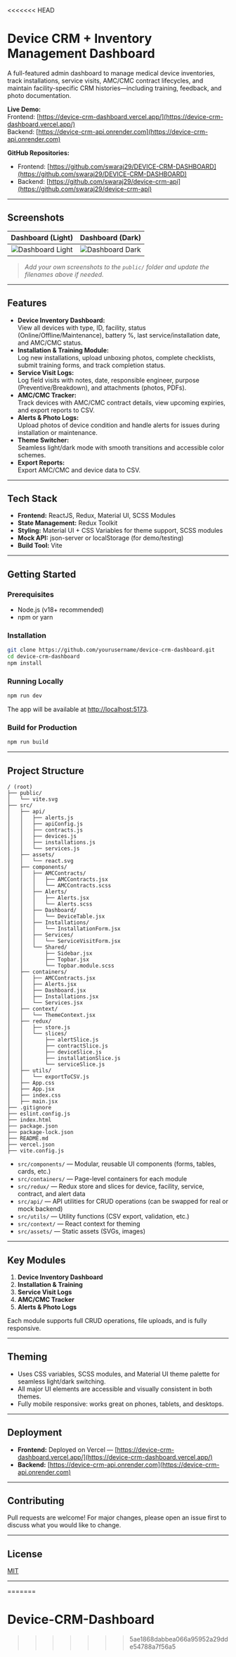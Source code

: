 <<<<<<< HEAD
# Device CRM + Inventory Management Dashboard

A full-featured admin dashboard to manage medical device inventories, track installations, service visits, AMC/CMC contract lifecycles, and maintain facility-specific CRM histories—including training, feedback, and photo documentation.

**Live Demo:**  
Frontend: [https://device-crm-dashboard.vercel.app/](https://device-crm-dashboard.vercel.app/)  
Backend: [https://device-crm-api.onrender.com](https://device-crm-api.onrender.com)

**GitHub Repositories:**  
- Frontend: [https://github.com/swaraj29/DEVICE-CRM-DASHBOARD](https://github.com/swaraj29/DEVICE-CRM-DASHBOARD)  
- Backend: [https://github.com/swaraj29/device-crm-api](https://github.com/swaraj29/device-crm-api)

---

## Screenshots

| Dashboard (Light) | Dashboard (Dark) |
|:----------------:|:----------------:|
| ![Dashboard Light](./public/screenshot-light.png) | ![Dashboard Dark](./public/screenshot-dark.png) |

> _Add your own screenshots to the `public/` folder and update the filenames above if needed._

---

## Features

- **Device Inventory Dashboard:**  
  View all devices with type, ID, facility, status (Online/Offline/Maintenance), battery %, last service/installation date, and AMC/CMC status.
- **Installation & Training Module:**  
  Log new installations, upload unboxing photos, complete checklists, submit training forms, and track completion status.
- **Service Visit Logs:**  
  Log field visits with notes, date, responsible engineer, purpose (Preventive/Breakdown), and attachments (photos, PDFs).
- **AMC/CMC Tracker:**  
  Track devices with AMC/CMC contract details, view upcoming expiries, and export reports to CSV.
- **Alerts & Photo Logs:**  
  Upload photos of device condition and handle alerts for issues during installation or maintenance.
- **Theme Switcher:**  
  Seamless light/dark mode with smooth transitions and accessible color schemes.
- **Export Reports:**  
  Export AMC/CMC and device data to CSV.

---

## Tech Stack

- **Frontend:** ReactJS, Redux, Material UI, SCSS Modules
- **State Management:** Redux Toolkit
- **Styling:** Material UI + CSS Variables for theme support, SCSS modules
- **Mock API:** json-server or localStorage (for demo/testing)
- **Build Tool:** Vite

---

## Getting Started

### Prerequisites
- Node.js (v18+ recommended)
- npm or yarn

### Installation
```bash
git clone https://github.com/yourusername/device-crm-dashboard.git
cd device-crm-dashboard
npm install
```

### Running Locally
```bash
npm run dev
```
The app will be available at [http://localhost:5173](http://localhost:5173).

### Build for Production
```bash
npm run build
```

---

## Project Structure

```
/ (root)
├── public/
│   └── vite.svg
├── src/
│   ├── api/
│   │   ├── alerts.js
│   │   ├── apiConfig.js
│   │   ├── contracts.js
│   │   ├── devices.js
│   │   ├── installations.js
│   │   └── services.js
│   ├── assets/
│   │   └── react.svg
│   ├── components/
│   │   ├── AMCContracts/
│   │   │   ├── AMCContracts.jsx
│   │   │   └── AMCContracts.scss
│   │   ├── Alerts/
│   │   │   ├── Alerts.jsx
│   │   │   └── Alerts.scss
│   │   ├── Dashboard/
│   │   │   └── DeviceTable.jsx
│   │   ├── Installations/
│   │   │   └── InstallationForm.jsx
│   │   ├── Services/
│   │   │   └── ServiceVisitForm.jsx
│   │   └── Shared/
│   │       ├── Sidebar.jsx
│   │       ├── Topbar.jsx
│   │       └── Topbar.module.scss
│   ├── containers/
│   │   ├── AMCContracts.jsx
│   │   ├── Alerts.jsx
│   │   ├── Dashboard.jsx
│   │   ├── Installations.jsx
│   │   └── Services.jsx
│   ├── context/
│   │   └── ThemeContext.jsx
│   ├── redux/
│   │   ├── store.js
│   │   └── slices/
│   │       ├── alertSlice.js
│   │       ├── contractSlice.js
│   │       ├── deviceSlice.js
│   │       ├── installationSlice.js
│   │       └── serviceSlice.js
│   ├── utils/
│   │   └── exportToCSV.js
│   ├── App.css
│   ├── App.jsx
│   ├── index.css
│   ├── main.jsx
├── .gitignore
├── eslint.config.js
├── index.html
├── package.json
├── package-lock.json
├── README.md
├── vercel.json
├── vite.config.js
```

- `src/components/` — Modular, reusable UI components (forms, tables, cards, etc.)
- `src/containers/` — Page-level containers for each module
- `src/redux/` — Redux store and slices for device, facility, service, contract, and alert data
- `src/api/` — API utilities for CRUD operations (can be swapped for real or mock backend)
- `src/utils/` — Utility functions (CSV export, validation, etc.)
- `src/context/` — React context for theming
- `src/assets/` — Static assets (SVGs, images)

---

## Key Modules
1. **Device Inventory Dashboard**
2. **Installation & Training**
3. **Service Visit Logs**
4. **AMC/CMC Tracker**
5. **Alerts & Photo Logs**

Each module supports full CRUD operations, file uploads, and is fully responsive.

---

## Theming
- Uses CSS variables, SCSS modules, and Material UI theme palette for seamless light/dark switching.
- All major UI elements are accessible and visually consistent in both themes.
- Fully mobile responsive: works great on phones, tablets, and desktops.

---

## Deployment
- **Frontend:** Deployed on Vercel — [https://device-crm-dashboard.vercel.app/](https://device-crm-dashboard.vercel.app/)
- **Backend:** [https://device-crm-api.onrender.com](https://device-crm-api.onrender.com)

---

## Contributing
Pull requests are welcome! For major changes, please open an issue first to discuss what you would like to change.

---

## License
[MIT](LICENSE)

---
=======
# Device-CRM-Dashboard
>>>>>>> 5ae1868dabbea066a95952a29dde54788a7f56a5
